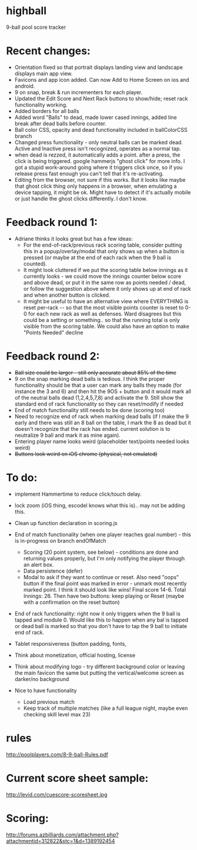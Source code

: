 # highball
9-ball pool score tracker

# Recent changes:
- Orientation fixed so that portrait displays landing view and landscape displays main app view.
- Favicons and app icon added. Can now Add to Home Screen on ios and android.
- 9 on snap, break & run incrementers for each player.
- Updated the Edit Score and Next Rack buttons to show/hide; reset rack functionality working.
- Added borders for all balls
- Added word "Balls" to dead, made lower cased innings, added line break after dead balls before counter.
 - Ball color CSS, opacity and dead functionality included in ballColorCSS branch
 - Changed press functionality - only neutral balls can be marked dead. Active and Inactive press isn't recognized, operates as a normal tap.
- when dead is rezzed, it automatically adds a point. after a press, the click is being triggered. google hammerjs "ghost click" for more info. I got a stupid work-around going where it triggers click once, so if you release press fast enough you can't tell  that it's re-activating.
- Editing from the browser, not sure if this works. But it looks like maybe that ghost click thing only happens in a browser, when emulating a device tapping, it might be ok. Might have to detect if it's actually mobile or just handle the ghost clicks differently. I don't know.

# Feedback round 1:
- Adriane thinks it looks great but has a few ideas:
  - For the end-of-rack/previous rack scoring table, consider putting this in a popup/overlay/modal that only shows up when a button is pressed (or maybe at the end of each rack when the 9 ball is counted).
  - It might look cluttered if we put the scoring table below innings as it currently looks - we could move the innings counter below score and above dead, or put it in the same row as points needed / dead, or follow the suggestion above where it only shows up at end of rack and when another button is clicked.
  - It might be useful to have an alternative view where EVERYTHING is reset per-rack -- so that the most visible points counter is reset to 0-0 for each new rack as well as defenses. Ward disagrees but this could be a setting or something.. so that the running total is only visible from the scoring table. We could also have an option to make "Points Needed" decline 
  
# Feedback round 2:
- ~~Ball size could be larger - still only accurate about 85% of the time~~
- 9 on the snap marking dead balls is tedious. I think the proper functionality should be that a user can mark any balls they made (for instance the 3 and 6) and then hit the 9OS + button and it would mark all of the neutral balls dead (1,2,4,5,7,8) and activate the 9. Still show the standard end of rack functionality so they can reset/modify if needed
- End of match functionality still needs to be done (scoring too)
- Need to recognize end of rack when marking dead balls (if I make the 9 early and there was still an 8 ball on the table, I mark the 8 as dead but it doesn't recognize that the rack has ended. current solution is to neutralize 9 ball and mark it as mine again).
- Entering player name looks weird (placeholder text/points needed looks weird)
- ~~Buttons look weird on iOS chrome (physical, not emulated)~~


# To do:
- implement Hammertime to reduce click/touch delay.
- lock zoom (iOS thing, escodel knows what this is).. may not be adding this.
- Clean up function declaration in scoring.js
- End of match functionality (when one player reaches goal number) - this is in-progress on branch endOfMatch
    - Scoring (20 point system, see below) - conditions are done and returning values properly, but I'm only notifying the player through an alert box.
    - Data persistence (defer)
    - Modal to ask if they want to continue or reset. Also need "oops" button if the final point was marked in error - unmark most recently marked point. I think it should look like <player name> wins! Final score 14-6. Total Innings: 26. Then have two buttons: keep playing or Reset (maybe with a confirmation on the reset button)
- End of rack functionality: right now it only triggers when the 9 ball is tapped and module 0. Would like this to happen when any bal is tapped or dead ball is marked so that you don't have to tap the 9 ball to initiate end of rack.
- Tablet responsiveness (button padding, fonts, 
- Think about monetization, official hosting, license
- Think about modifying logo - try different background color or leaving the main favicon the same but putting the vertical/welcome screen as darker/no background

- Nice to have functionality
    - Load previous match
    - Keep track of multiple matches (like a full league night, maybe even checking skill level max 23)

# rules
http://poolplayers.com/8-9-ball-Rules.pdf

# Current score sheet sample:
http://levid.com/cuescore-scoresheet.jpg

# Scoring:
http://forums.azbilliards.com/attachment.php?attachmentid=312822&stc=1&d=1389192454



